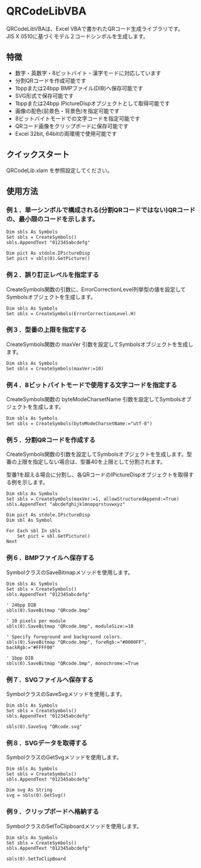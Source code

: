 # QRCodeLibVBA
QRCodeLibVBAは、Excel VBAで書かれたQRコード生成ライブラリです。  
JIS X 0510に基づくモデル２コードシンボルを生成します。

## 特徴
- 数字・英数字・8ビットバイト・漢字モードに対応しています
- 分割QRコードを作成可能です
- 1bppまたは24bpp BMPファイル(DIB)へ保存可能です
- SVG形式で保存可能です
- 1bppまたは24bpp IPictureDispオブジェクトとして取得可能です  
- 画像の配色(前景色・背景色)を指定可能です
- 8ビットバイトモードでの文字コードを指定可能です
- QRコード画像をクリップボードに保存可能です
- Excel 32bit, 64bitの両環境で使用可能です


## クイックスタート
QRCodeLib.xlam を参照設定してください。  


## 使用方法
### 例１．単一シンボルで構成される(分割QRコードではない)QRコードの、最小限のコードを示します。

```VBA
Dim sbls As Symbols
Set sbls = CreateSymbols()
sbls.AppendText "012345abcdefg"

Dim pict As stdole.IPictureDisp
Set pict = sbls(0).GetPicture()
```

### 例２．誤り訂正レベルを指定する
CreateSymbols関数の引数に、ErrorCorrectionLevel列挙型の値を設定してSymbolsオブジェクトを生成します。

```VBA
Dim sbls As Symbols
Set sbls = CreateSymbols(ErrorCorrectionLevel.H)
```

### 例３．型番の上限を指定する
CreateSymbols関数の maxVer 引数を設定してSymbolsオブジェクトを生成します。

```VBA
Dim sbls As Symbols
Set sbls = CreateSymbols(maxVer:=10)
```

### 例４．8ビットバイトモードで使用する文字コードを指定する
CreateSymbols関数の byteModeCharsetName 引数を設定してSymbolsオブジェクトを生成します。

```VBA
Dim sbls As Symbols
Set sbls = CreateSymbols(byteModeCharsetName:="utf-8")
```

### 例５．分割QRコードを作成する
CreateSymbols関数の引数を設定してSymbolsオブジェクトを生成します。型番の上限を指定しない場合は、型番40を上限として分割されます。  

型番1を超える場合に分割し、各QRコードのIPictureDispオブジェクトを取得する例を示します。

```VBA
Dim sbls As Symbols
Set sbls = CreateSymbols(maxVer:=1, allowStructuredAppend:=True)
sbls.AppendText "abcdefghijklmnopqrstuvwxyz"
    
Dim pict As stdole.IPictureDisp
Dim sbl As Symbol
    
For Each sbl In sbls
    Set pict = sbl.GetPicture()
Next
```

### 例６．BMPファイルへ保存する
SymbolクラスのSaveBitmapメソッドを使用します。

```VBA
Dim sbls As Symbols
Set sbls = CreateSymbols()
sbls.AppendText "012345abcdefg"
    
' 24bpp DIB
sbls(0).SaveBitmap "QRcode.bmp"
    
' 10 pixels per module
sbls(0).SaveBitmap "QRcode.bmp", moduleSize:=10
    
' Specify foreground and background colors.
sbls(0).SaveBitmap "QRcode.bmp", foreRgb:="#0000FF", backRgb:="#FFFF00"
    
' 1bpp DIB
sbls(0).SaveBitmap "QRcode.bmp", monochrome:=True
```

### 例７．SVGファイルへ保存する
SymbolクラスのSaveSvgメソッドを使用します。

```VBA
Dim sbls As Symbols
Set sbls = CreateSymbols()
sbls.AppendText "012345abcdefg"
    
sbls(0).SaveSvg "QRcode.svg"    
```

### 例８．SVGデータを取得する
SymbolクラスのGetSvgメソッドを使用します。

```VBA
Dim sbls As Symbols
Set sbls = CreateSymbols()
sbls.AppendText "012345abcdefg"
    
Dim svg As String
svg = sbls(0).GetSvg()
```

### 例９．クリップボードへ格納する
SymbolクラスのSetToClipboardメソッドを使用します。

```VBA
Dim sbls As Symbols
Set sbls = CreateSymbols()
sbls.AppendText "012345abcdefg"
    
sbls(0).SetToClipBoard
```

